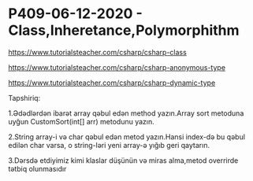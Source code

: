 # P409-06-12-2020 - Class,Inheretance,Polymorphithm

https://www.tutorialsteacher.com/csharp/csharp-class

https://www.tutorialsteacher.com/csharp/csharp-anonymous-type

https://www.tutorialsteacher.com/csharp/csharp-dynamic-type

Tapshiriq:

1.Ədədlərdən ibarət array qəbul edən method yazın.Array sort metoduna uyğun CustomSort(int[] arr) metodunu yazın.

2.String array-i və char qəbul edən metod yazın.Hansi index-də bu qəbul edilən char varsa, o string-ləri yeni array-ə yığıb geri qaytarın.

3.Dərsdə etdiyimiz kimi klaslar düşünün və miras alma,metod overrirde tətbiq olunmasıdır
